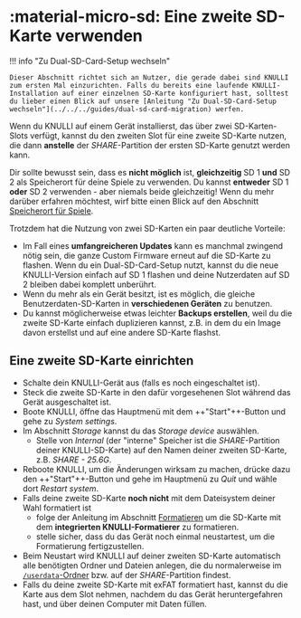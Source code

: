 # :material-micro-sd: Eine zweite SD-Karte verwenden

!!! info "Zu Dual-SD-Card-Setup wechseln"

    Dieser Abschnitt richtet sich an Nutzer, die gerade dabei sind KNULLI zum ersten Mal einzurichten. Falls du bereits eine laufende KNULLI-Installation auf einer einzelnen SD-Karte konfiguriert hast, solltest du lieber einen Blick auf unsere [Anleitung "Zu Dual-SD-Card-Setup wechseln"](../../../guides/dual-sd-card-migration) werfen.

Wenn du KNULLI auf einem Gerät installierst, das über zwei SD-Karten-Slots verfügt, kannst du den zweiten Slot für eine zweite SD-Karte nutzen, die dann **anstelle** der *SHARE*-Partition der ersten SD-Karte genutzt werden kann.

Dir sollte bewusst sein, dass es **nicht möglich** ist, **gleichzeitig** SD 1 **und** SD 2 als Speicherort für deine Spiele zu verwenden. Du kannst **entweder** SD 1 **oder** SD 2 verwenden - aber niemals beide gleichzeitig! Wenn du mehr darüber erfahren möchtest, wirf bitte einen Blick auf den Abschnitt [Speicherort für Spiele](../game-storage).

Trotzdem hat die Nutzung von zwei SD-Karten ein paar deutliche Vorteile:

* Im Fall eines **umfangreicheren Updates** kann es manchmal zwingend nötig sein, die ganze Custom Firmware erneut auf die SD-Karte zu flashen. Wenn du ein Dual-SD-Card-Setup nutzt, kannst du die neue KNULLI-Version einfach auf SD 1 flashen und deine Nutzerdaten auf SD 2 bleiben dabei komplett unberührt.
* Wenn du mehr als ein Gerät besitzt, ist es möglich, die gleiche Benutzerdaten-SD-Karten in **verschiedenen Geräten** zu benutzen.
* Du kannst möglicherweise etwas leichter **Backups erstellen**, weil du die zweite SD-Karte einfach duplizieren kannst, z.B. in dem du ein Image davon erstellst und auf eine andere SD-Karte flashst.

## Eine zweite SD-Karte einrichten

* Schalte dein KNULLI-Gerät aus (falls es noch eingeschaltet ist).
* Steck die zweite SD-Karte in den dafür vorgesehenen Slot während das Gerät ausgeschaltet ist.
* Boote KNULLI, öffne das Hauptmenü mit dem  ++"Start"++-Button und gehe  zu *System settings*.
* Im Abschnitt *Storage* kannst du das *Storage device* auswählen.
    * Stelle von *Internal* (der "interne" Speicher ist die *SHARE*-Partition deiner KNULLI-SD-Karte) auf den Namen deiner zweiten SD-Karte, z.B. *SHARE - 25.6G*.
* Reboote KNULLI, um die Änderungen wirksam zu machen, drücke dazu den ++"Start"++-Button und gehe im Hauptmenü zu *Quit* und wähle dort *Restart system*.
* Falls deine zweite SD-Karte **noch nicht** mit dem Dateisystem deiner Wahl formatiert ist
    * folge der Anleitung im Abschnitt [Formatieren](../formatting) um die SD-Karte mit dem **integrierten KNULLI-Formatierer** zu formatieren.
    * stelle sicher, dass du das Gerät noch einmal neustartest, um die Formatierung fertigzustellen.
* Beim Neustart wird KNULLI auf deiner zweiten SD-Karte automatisch alle benötigten Ordner und Dateien anlegen, die du normalerweise im [`/userdata`-Ordner](../game-storage) bzw. auf der *SHARE*-Partition findest.
* Falls du deine zweite SD-Karte mit exFAT formatiert hast, kannst du die Karte aus dem Slot nehmen, nachdem du das Gerät heruntergefahren hast, und über deinen Computer mit Daten füllen.
